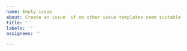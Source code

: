 ```yaml
---	
name: Empty issue	
about: Create an issue	if no other issue templates seem suitable
title: ''	
labels: ''	
assignees: ''	

---	
```

<!-- 🟥🟥🟥 Do not use this template unless absolutely necessary. 🟥🟥🟥 -->
